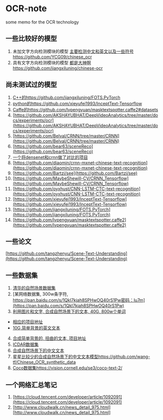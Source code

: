 # OCR-note
some memo for the OCR technology
## 一些比较好的模型
1. 未加文字方向检测模块的模型
[主要检测中文和英文以及一些符号https://github.com/YCG09/chinese_ocr](https://github.com/YCG09/chinese_ocr)
2. 具有文字方向检测模块的模型
[都是大神啊https://github.com/jiangxiluning/chinese-ocr](https://github.com/jiangxiluning/chinese-ocr)
## 尚未测试过的模型
1. [C++的https://github.com/jiangxiluning/FOTS.PyTorch](https://github.com/jiangxiluning/FOTS.PyTorch)
2. [python的https://github.com/xieyufei1993/InceptText-Tensorflow](https://github.com/xieyufei1993/InceptText-Tensorflow)
3. [Caffe的https://github.com/lvpengyuan/masktextspotter.caffe2#datasets](https://github.com/lvpengyuan/masktextspotter.caffe2#datasets)
4. [https://github.com/AKSHAYUBHAT/DeepVideoAnalytics/tree/master/docs/experiments/ocr](https://github.com/AKSHAYUBHAT/DeepVideoAnalytics/tree/master/docs/experiments/ocr)
5. [https://github.com/Belval/CRNN/tree/master/CRNN](https://github.com/Belval/CRNN/tree/master/CRNN)
6. [https://github.com/bear63/sceneReco](https://github.com/bear63/sceneReco)
7. [一个将densenet和crnn做了对比的项目](https://github.com/xiaomaxiao/keras_ocr)
8. [https://github.com/diaomin/crnn-mxnet-chinese-text-recognition](https://github.com/diaomin/crnn-mxnet-chinese-text-recognition)
9. [https://github.com/Bartzi/see](https://github.com/Bartzi/see)
10. [https://github.com/MaybeShewill-CV/CRNN_Tensorflow](https://github.com/MaybeShewill-CV/CRNN_Tensorflow)
11. [https://github.com/oyxhust/CNN-LSTM-CTC-text-recognition](https://github.com/oyxhust/CNN-LSTM-CTC-text-recognition)
12. [https://github.com/xieyufei1993/InceptText-Tensorflow](https://github.com/xieyufei1993/InceptText-Tensorflow)
13. [https://github.com/jiangxiluning/FOTS.PyTorch](https://github.com/jiangxiluning/FOTS.PyTorch)
14. [https://github.com/lvpengyuan/masktextspotter.caffe2](https://github.com/lvpengyuan/masktextspotter.caffe2)
## 一些论文
[https://github.com/tangzhenyu/Scene-Text-Understanding](https://github.com/tangzhenyu/Scene-Text-Understanding)
## 一些数据集
1. [清华的自然场景数据集](https://ctwdataset.github.io/)
2. [某网络数据集, 300w条字符, https://pan.baidu.com/s/1QkI7kjah8SPHwOQ40rS1Pw密码：lu7m](https://pan.baidu.com/s/1QkI7kjah8SPHwOQ40rS1Pw)
3. [利用图片和文字, 合成自然场景下的文本, 40G, 800w个单词](http://www.robots.ox.ac.uk/~vgg/data/scenetext/)
- [相应的项目地址](https://github.com/ankush-me/SynthText)
- [10G,简单背景的英文文本](http://www.robots.ox.ac.uk/~vgg/data/text/)
4. [合成简单背景的, 扭曲的文本, 项目地址](https://github.com/Belval/TextRecognitionDataGenerator)
5. [ICDAR数据集](http://rrc.cvc.uab.es/?com=introduction)
6. [合成自然场景下的中文文本](https://github.com/JarveeLee/SynthText_Chinese_version)
7. [星星比较少的合成自然场景下的中文文本模型https://github.com/wang-tf/Chinese_OCR_synthetic_data](https://github.com/wang-tf/Chinese_OCR_synthetic_data)
8. [Coco数据集https://vision.cornell.edu/se3/coco-text-2/](https://vision.cornell.edu/se3/coco-text-2/)
## 一个网络汇总笔记
1. [https://cloud.tencent.com/developer/article/1092091](https://cloud.tencent.com/developer/article/1092091)
2. [http://www.cloudwalk.cn/news_detail_975.html][http://www.cloudwalk.cn/news_detail_975.html]
